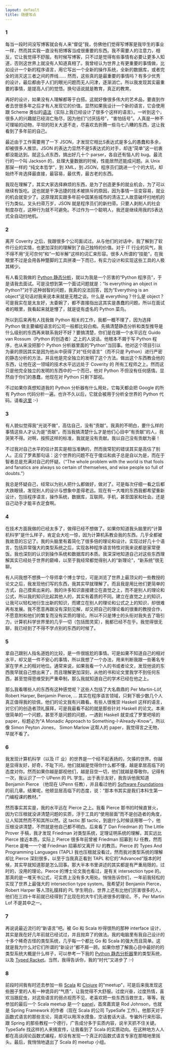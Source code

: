 ```yaml
---
layout: default
title: 随便写点
---
```


### 1
每当一段时间没写博客就会有人来“督促”我，仿佛他们觉得写博客是我毕生的事业一样，然而其实我一直没有把博客当成很重要的东西。我不需要人的注意力，相反，它让我觉得不舒服。有时候写博客，只不过是觉得有些事情有必要让更多人知道，否则这世界上就没有人知道真相了。我曾经认为世界上有更重要的事情做，比如设计一个新的程序语言，用它写出一个全新的操作系统，全新的数据库，或者完全的消灭这三者之间的界线…… 然而，这些真的是最重要的事情吗？有多少优秀的设计，最后都由于人们的眼光问题而无人问津，逐渐消亡。所以我发现其实最重要的事情，是提高人们的觉悟。换句话说就是教育，真正的教育。

再好的设计，如果没有人理解都等于白搭。这就好像很多伟大的艺术品，要直到作者去世很多年之后才有人发现它的价值。显然如果我设计一个新的语言，它会使用跟 Scheme 类似的<a href="http://www.yinwang.org/blog-cn/2013/03/08/on-syntax">语法</a>（实际上我已经设计了很多个这样的语言）。一听到这个，很多人的兴趣就已经消亡殆尽，因为他们“讨厌括号”，“害怕括号”。人真是一种不可理喻的动物，平坦的阳关大道不走，尽喜欢去折腾一些乌七八糟的东西，这让我看到了多年前的自己。

最近由于工作需要用了一下 JSON，才发现它相比S表达式是多么的愚蠢和多余，却被很多人推崇。JSON 的表达力显然不是S表达式的对手，却连“简单”这一初衷都没能达到。就这么点东西，搞出好几十个 parser，各自还有恼人的 bug。最流行的一个叫 Jackson 的，处理大量数据的时候，性能居然还能成问题。从 Unix 那屎一样的 “纯文本哲学”，到 XML，到 JSON，程序员们跳进一个个的大坑，却始终不肯选择最直接，最容易，最优秀，最古老的东西。

我现在理解了，其实大家选择麻烦的东西，是为了创造更多的就业机会，为了可以继续有饭吃。这也就是干净迅捷的技术被排斥的原因，因为事情一旦变容易，就业的机会就变少了。这原理其实跟多年前中国某些城市的清洁工人故意破坏扫地机的行为类似。叉头扫帚万岁，JSON 就是程序员们的新扫帚。只要人剥削人的社会制度存在，这种行为就不可避免。不过作为一个聪明人，我还是继续用我的S表达式全自动扫地机。


### 2
离开 Coverity 之后，我跟很多个公司面试过。从与他们的对话中，我了解到了软件行业的实情，也更加深刻的理解到了自己独特的价值。对于 IT 行业的风气，我不得不用“无可奈何”和“一知半解”这样的词汇来形容。很多人所谓的“技能”，在我眼里不过是会用各种蹩脚的工具拼凑一下而已，有实力设计和实现这些工具的人极其稀少。

有人看见我做的 <a href="http://yinwang0.wordpress.com/2010/09/12/pysonar">Python 静态分析</a>，就以为我是一个厉害的“Python 程序员”，于是请我去面试。可是没想到第一个面试问题就是：“Is everything an object in Python?”对于这种弱智的问题，我真的没法回答，因为“Everything is an object”这句话对我来说本来就是无稽之谈。什么是 everything？什么是 object？可是我实在是太友好，太委婉了，都不直接指出这其实是愚蠢的问题。所以在面试者的眼里，我看起来就是懵了，就是徒有虚名的 Python 菜鸟。

所以到后来再有人找我做 Python 相关的工作，我都一概不理了，因为选择 Python 做主要编程语言的公司一般都比较白痴。先搞清楚静态分析和类型推导是什么级别的东西再来联系我好不好？要搞清楚，你们是在跟一个水平远在 Guido van Rossum（Python 的创造者）之上的人说话。他根本不屑于写 Python 程序，也从来没把那个 Python 分析器里面的“Python”当回事。他对这个项目引以为豪的原因其实是因为他从中获得了对“任何语言”（而不只是 Python）进行严密的静态分析的方法，并且他是完全独立的发明了这个方法。做出这个东西教会他的东西，让他在这一领域的技术水平远远处于 Coverity 的 所有工程师之上。然而这只是他完全独立的发明的东西中的一个而已，他对 Python 不但没有任何感情。显然由于你们的愚蠢，他现在对 Python 只剩下鄙视。

不过如果你真想知道我的 Python 分析器有什么用处，它每天都会把 Google 的所有 Python 代码分析一遍。也许不久以后，它就会被用于分析全世界的 Python 代码。请看<a href="https://sourcegraph.com">这里</a> :-)


### 3
有人貌似觉得我“光说不做”，高估自己，没有“贡献”。我真的不明白，要什么样的事情这些人才认为是“贡献”。而当我搞清楚什么才是他们心目中“有贡献”的人，我哭笑不得。对啊，按照这样的标准，我就是没有贡献。我以自己没有贡献为豪！

不过我对自己水平的估计其实是相当准确的，然而我常犯的错误其实是高估了别人。正应了罗素那句话：这个世界的问题不在于傻瓜和疯子总是自以为是，而在于智者总是充满对自己的怀疑。（“The whole problem with the world is that fools and fanatics are always so certain of themselves, and wise people so full of doubts.”）

我总是怀疑自己，经常以为别人把什么都做好，做对了。可是每次仔细一看之后都大跌眼镜，发现别人的设计与想象中差得老远。现在有一大堆的东西我都希望重新设计，包括程序语言，操作系统，数据库，互联网，手机，甚至国家和社会。还是自己动手才能丰衣足食啊。


### 4
在技术方面我做的已经太多了，做得已经不想做了。如果你知道我头脑里的“计算机科学”是什么样子，肯定会大吃一惊，因为计算机系教会我的东西，几乎全都被我故意的忘记了。我的头脑里有着简化了很多倍的理论和设计。实现过好几十个语言，包括异常强大的类型系统之后，实现各种程序语言特性对我来说都是家常便饭。我也深刻的认识到操作系统和数据库的本质。我深深地知道自己对这些东西理解其实已经处于世界的巅峰，以至于我经常都觉得别人的“新理论”，“新系统”很无聊。

有人问我想不想换一个导师拿个博士学位，可是浏览了世界上最顶尖的一些教授的论文之后，我发现他们写的东西，我其实早就理解了。而且我是用比他们更简单的方式，自己摸索出来的。我的许多知识直接建立在直觉之上，而不是别人的理论和公式，所以我的知识比起其他人的，其实有着质的不同。建立在直觉之上的知识，让我可以轻松地衍生出新的知识，而建立在别人的理论和公式之上的知识，却很难再有发展。我不愿意再跟没有深刻见解，却又把自己的理论看的很重的教授合作，不愿意附和他们的繁复而没有实质的理论。所以不只是博士的头衔对我失去了吸引力，计算机科学世界里的几乎一切（包括图灵奖），我都已经不在乎。我觉得很无聊，我已经到了不得不学点别的东西的时候了。

### 5
拿自己跟别人指名道姓的比较，是一件很尴尬的事情。可是如果不知道自己的相对水平，却又是一件不安心的事情，所以我想了一个办法，用来判断我跟一些著名专家在学术上的相对地位。通常来说，如果我看一个人的书或者论文，发现他说的东西我早就自己想出来了，而且理解更加深刻，从他的书和论文里我学不到任何东西，甚至觉得思维受到严重牵制，那么我就知道自己的学术已经在他之上。

那么我看哪些人的东西有这种感觉呢？这些人包括了大名鼎鼎的 Per Martin-Löf, Robert Harper, Benjamin Pierce, ...  其实在程序语言领域，只剩下极少数几个人真正值得我的钦佩，他们的论文我有兴趣看。有些人很推崇 Haskell 这样的语言，对它们的创造者顶礼膜拜，可是我最看不起的就是那些针对 Haskell 的论文。本来很简单的一个问题，甚至不是问题的问题，一遇到 Haskell 就变成了罗里吧嗦的 paper，标题必为“A Monadic Approach to Something-I-Already-Know”。所以像 Simon Peyton Jones， Simon Marlow 这帮人的 paper，我觉得言之无物，早就不看了。

### 6
我发现计算机科学（以及 IT 业）的世界是一个经不起表扬的，欠揍的世界。你越是显得友好，好奇，不耻下问，他们就越是觉得你什么都不懂，越是拿居高临下的态度对你。然而如果你越是鄙视他们，越是目空一切，他们就越是尊敬你。记得有一次，我认识了一个 UPenn 的 PL 学生。出于表示友好，我告诉他我知道 Benjamin Pierce （他现在 UPenn 任教），并且看过他的 <a href="http://www.cis.upenn.edu/~bcpierce/sf">Software Foundations</a> 的前几章。结果呢，他顿显居高临下的态度，说：“那本书其实是我们本科生第一门编程课的教材。”

然而事实其实是，我的水平远在 Pierce 之上。我看 Pierce 那书的时候直冒火，因为它压根就没讲清楚问题的实质，浮于工具的“使用层面”而不是创造者的角度，让人知其然而不知其所以然。这 tactic 那 tactic，到底什么时候该用哪一个，他压根没讲清楚，不然就是他自己都不明白。后来看了 Dan Friedman 的 The Little Prover 手稿，我才发现 Friedman 对类型系统，定理证明系统的理解，其实远比 Pierce 接近本质。实际上 Pierce 很多年前曾被 Friedman 招募到 IU 任教，然而 Pierce 是唯一一个被 Friedman 招募却又离开 IU 的教员。Pierce 的 Types And Programming Languages (TAPL) 我也压根就没看过，然而我对类型系统的理解却比 Pierce 深刻很多，以至于当我真正看到 TAPL 和它的“Advanced”版本的时候，其实早就知道那是怎么回事。那大半本书里讲述的其实都是有严重局限的，过时的，没用的理论。Pierce 的博士论文我也看过，是有关 intersection type 的。那真的是一堆天书公式，可实质上没有多大用处。悄悄告诉你们，一年前我轻松的实现了世界上最强大的 intersection type system。我希望对 Benjamin Pierce，Robert Harper 等人顶礼膜拜的 PL 学生明白，世界上还有比他们厉害很多的人，他们在三四十年前就已经得到了比现在的大牛们先进很多的理论。不，Per Martin Lof 不是其中之一。

### 7
再说说最近流行的“新语言”吧。被 Go 和 Scala 吵得很热的那种 interface 设计，其实是我在好几年前就已经试过，并且抛弃了的做法。我的电脑里有我自己设计的十多个稀奇古怪的类型系统，几乎每一个都比 Go 和 Scala 的强大而且简单。这就是我为什么对它们所谓的“新设计”都不屑一顾。如果你想了解我心目中最好的的类型系统大概是什么样子，可以参考一下我的 <a href="http://yinwang0.wordpress.com/2010/09/12/pysonar">Python 静态分析器</a>里的类型系统，以及 <a href="http://docs.racket-lang.org/ts-guide">Typed Racket</a>。当然，我得告诉你，我的“时代”又进步了 :-)

### 8
前段时间我有时还去参加一些 <a href="http://www.meetup.com/SF-Scala">Scala</a> 和 <a href="http://www.meetup.com/The-Bay-Area-Clojure-User-Group">Clojure</a> 的“meetup”，可是后来我发现这些圈子里的人有一种诡异的“气质”，让我觉得不大舒服。过度兴奋，过度热情，喜欢当跟屁虫，对这些语言的弱点视而不见，老喜欢把一些东西当救世主，等等。我参加的最后一个 Scala meetup 是一个 <a href="http://www.meetup.com/SF-Scala/events/133127802">panel</a>，首席嘉宾是 Rod Johnson，也就是 Spring Framework 的作者（现在 Scala 的公司 TypeSafe 工作）。他那天对于函数式语言的那些言论，简直可以用浑水摸鱼，空话套话大话，专骗外行来形容。跟 Spring 的那些教程一个德行，广告成分多于实质内容，说半天抓不住关键。TypeSafe 找这样的人来搞宣传，让我看到了 Scala 的实质动向。在这种地方人人都在高谈阔论函数式编程，却没有发现一个真正的函数式语言专家在那暗地里摇头。最后，我悄悄地退出了 Scala 的 meetup 小组。

